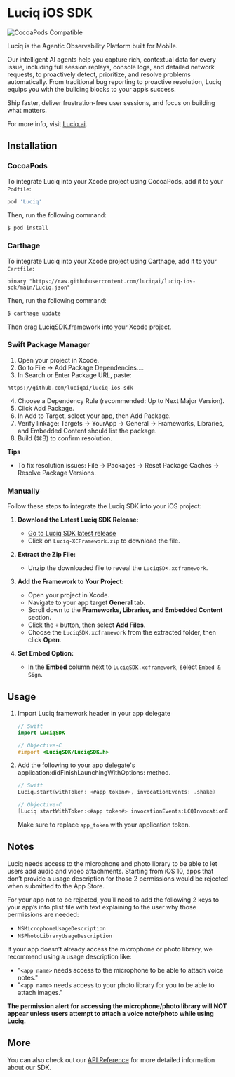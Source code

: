 # Luciq iOS SDK
![CocoaPods Compatible](https://img.shields.io/cocoapods/v/Luciq.svg)

Luciq is the Agentic Observability Platform built for Mobile.

Our intelligent AI agents help you capture rich, contextual data for every issue, including full session replays, console logs, and detailed network requests, to proactively detect, prioritize, and resolve problems automatically. From traditional bug reporting to proactive resolution, Luciq equips you with the building blocks to your app’s success.

Ship faster, deliver frustration-free user sessions, and focus on building what matters.

For more info, visit [Luciq.ai](https://luciq.ai/).

## Installation

### CocoaPods

To integrate Luciq into your Xcode project using CocoaPods, add it to your `Podfile`:

```ruby
pod 'Luciq'
```

Then, run the following command:

```bash
$ pod install
```

### Carthage

To integrate Luciq into your Xcode project using Carthage, add it to your `Cartfile`:

```
binary "https://raw.githubusercontent.com/luciqai/luciq-ios-sdk/main/Luciq.json"
```

Then, run the following command:

```bash
$ carthage update
```

Then drag LuciqSDK.framework into your Xcode project.

### Swift Package Manager

1. Open your project in Xcode.
2. Go to File → Add Package Dependencies….
3. In Search or Enter Package URL, paste:
```
https://github.com/luciqai/luciq-ios-sdk
```
4. Choose a Dependency Rule (recommended: Up to Next Major Version).
5. Click Add Package.
6. In Add to Target, select your app, then Add Package.
7. Verify linkage: Targets → YourApp → General → Frameworks, Libraries, and Embedded Content should list the package.
8. Build (⌘B) to confirm resolution.

**Tips**
- To fix resolution issues: File → Packages → Reset Package Caches → Resolve Package Versions.

### Manually

Follow these steps to integrate the Luciq SDK into your iOS project:

1. **Download the Latest Luciq SDK Release:**
   - [Go to Luciq SDK latest release](https://github.com/luciqai/luciq-ios-sdk/releases/latest)
   - Click on `Luciq-XCFramework.zip` to download the file.

2. **Extract the Zip File:**
   - Unzip the downloaded file to reveal the `LuciqSDK.xcframework`.

3. **Add the Framework to Your Project:**
   - Open your project in Xcode.
   - Navigate to your app target **General** tab.
   - Scroll down to the **Frameworks, Libraries, and Embedded Content** section.
   - Click the `+` button, then select **Add Files**.
   - Choose the `LuciqSDK.xcframework` from the extracted folder, then click **Open**.

4. **Set Embed Option:**
   - In the **Embed** column next to `LuciqSDK.xcframework`, select `Embed & Sign`.

## Usage

1. Import Luciq framework header in your app delegate

    ```swift
    // Swift
    import LuciqSDK
    ```
    
    ```objective-c
    // Objective-C
    #import <LuciqSDK/LuciqSDK.h>
    ```

2. Add the following to your app delegate's application:didFinishLaunchingWithOptions: method.
    
    ```swift
    // Swift
    Luciq.start(withToken: <#app token#>, invocationEvents: .shake)
    ```
    ```objective-c
    // Objective-C
    [Luciq startWithToken:<#app token#> invocationEvents:LCQInvocationEventShake];
    ```
    Make sure to replace `app_token` with your application token.

## Notes
Luciq needs access to the microphone and photo library to be able to let users add audio and video attachments. Starting from iOS 10, apps that don’t provide a usage description for those 2 permissions would be rejected when submitted to the App Store.

For your app not to be rejected, you’ll need to add the following 2 keys to your app’s info.plist file with text explaining to the user why those permissions are needed:

* `NSMicrophoneUsageDescription`
* `NSPhotoLibraryUsageDescription`

If your app doesn’t already access the microphone or photo library, we recommend using a usage description like:

* "`<app name>` needs access to the microphone to be able to attach voice notes."
* "`<app name>` needs access to your photo library for you to be able to attach images."

**The permission alert for accessing the microphone/photo library will NOT appear unless users attempt to attach a voice note/photo while using Luciq.**
    
## More

You can also check out our [API Reference](https://docs.luciq.ai/docs/ios-overview) for more detailed information about our SDK.
